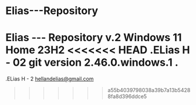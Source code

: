 # Elias---Repository
Elias --- Repository v.2 
Windows 11 Home
23H2
<<<<<<< HEAD
.ELias H - 02
git version 2.46.0.windows.1 .
=======
.ELias H - 2 
hellandelias@gmail.com
>>>>>>> a55b4039798038a39b7a13b54288fa8d396ddce5
